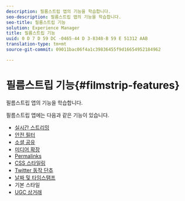 ```yaml
---
description: 필름스트립 앱의 기능을 학습합니다.
seo-description: 필름스트립 앱의 기능을 학습합니다.
seo-title: 필름스트립 기능
solution: Experience Manager
title: 필름스트립 기능
uuid: 0 D 7 D 59 DC -0465-44 D 3-8348-B 59 E 51312 AAB
translation-type: tm+mt
source-git-commit: 09011bac06f4a1c39836455f9d16654952184962

---
```



# 필름스트립 기능{#filmstrip-features}

필름스트립 앱의 기능을 학습합니다.

필름스트립 앱에는 다음과 같은 기능이 있습니다.

* [실시간 스트리밍](/help/using/c-features-livefyre/c-content-behavior-features/c-content-behavior-features.md#section_emd_syl_d1b)
* [안전 필터](/help/using/c-features-livefyre/c-about-moderation/c-moderation.md#c_moderation)
* [소셜 공유](/help/using/c-features-livefyre/c-social-sharing/c-social-sharing.md#c_social_sharing)
* [미디어 확장](/help/using/c-features-livefyre/c-enagement-features.md#section_pmq_ycm_d1b)
* [Permalinks](/help/using/c-features-livefyre/c-content-collection-tags/c-permalinks.md#c_permalinks)
* [CSS 스타일링](/help/using/c-features-livefyre/c-styling-features/c-css-styling-branding.md#c_css_styling_branding)
* [Twitter 동작 단추](/help/using/c-features-livefyre/c-enagement-features.md#section_uzm_ldm_d1b)
* [날짜 및 타임스탬프](/help/using/c-features-livefyre/c-styling-features/c-date-and-timestamp.md#c_date_and_timestamp)
* 기본 스타일
* [UGC 상거래](/help/using/c-features-livefyre/c-ugc-commerce.md#c_ugc_commerce)
